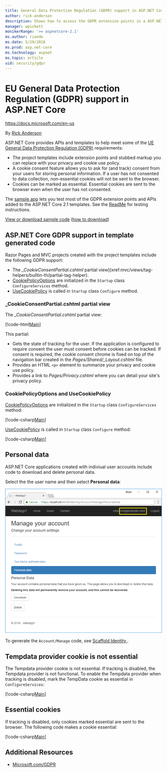 ```yaml
---
title: General Data Protection Regulation (GDPR) support in ASP.NET Core
author: rick-anderson
description: Shows how to access the GDPR extension points in a ASP.NET Core web app.
manager: wpickett
monikerRange: '>= aspnetcore-2.1'
ms.author: riande
ms.date: 5/29/2018
ms.prod: asp.net-core
ms.technology: aspnet
ms.topic: article
uid: security/gdpr
---
```

# EU General Data Protection Regulation (GDPR) support in ASP.NET Core

https://docs.microsoft.com/en-us

By [Rick Anderson](https://twitter.com/RickAndMSFT)

ASP.NET Core provides APIs and templates to help meet some of the [UE General Data Protection Regulation (GDPR)](https://www.eugdpr.org/) requirements:

* The project templates include extension points and stubbed markup you can replace with your privacy and cookie use policy. 
* A cookie consent feature allows you to ask for (and track) consent from your users for storing personal information. If a user has not consented to data collection, non-essential cookies will not be sent to the browser.
* Cookies can be marked as essential. Essential cookies are sent to the browser even when the user has not consented.

The [sample app](https://github.com/aspnet/Docs/tree/live/aspnetcore/security/gdpr) lets you test most of the GDPR extension points and APIs added to the ASP.NET Core 2.1 templates. See the [ReadMe](https://github.com/aspnet/Docs/tree/live/aspnetcore/security/gdpr) for testing instructions.

[View or download sample code](https://github.com/aspnet/Docs/tree/live/aspnetcore/security/gdpr) ([how to download](xref:tutorials/index#how-to-download-a-sample))

## ASP.NET Core GDPR support in template generated code

Razor Pages and MVC projects created with the project templates include the following GDPR support:

* The *_CookieConsentPartial.cshtml* partial view](xref:mvc/views/tag-helpers/builtin-th/partial-tag-helper). 
* [CookiePolicyOptions](https://docs.microsoft.com/en-us/dotnet/api/microsoft.aspnetcore.builder.cookiepolicyoptions?view=aspnetcore-2.0) are initialized in the `Startup` class `ConfigureServices` method.
* [UseCookiePolicy](https://docs.microsoft.com/en-us/dotnet/api/microsoft.aspnetcore.builder.cookiepolicyappbuilderextensions.usecookiepolicy?view=aspnetcore-2.0#Microsoft_AspNetCore_Builder_CookiePolicyAppBuilderExtensions_UseCookiePolicy_Microsoft_AspNetCore_Builder_IApplicationBuilder_) is called in `Startup` class `Configure` method.

### _CookieConsentPartial.cshtml partial view

The *_CookieConsentPartial.cshtml* partial view:

[!code-html[Main](gdpr/sample/RP/Pages/Shared/_CookieConsentPartial.cshtml)]

This partial:

* Gets the state of tracking for the user. If the application is configured to require consent the user must consent before cookies can be tracked. If consent is required, the cookie consent chrome is fixed on top of the navigation bar created in the *Pages/Shared/_Layout.cshtml* file.
* Provides an HTML `<p>` element to summarize your privacy and cookie use policy.
* Provides a link to *Pages/Privacy.cshtml* where you can detail your site's privacy policy.

### CookiePolicyOptions and UseCookiePolicy

[CookiePolicyOptions](https://docs.microsoft.com/en-us/dotnet/api/microsoft.aspnetcore.builder.cookiepolicyoptions?view=aspnetcore-2.0) are initialized in the `Startup` class `ConfigureServices` method:

[!code-csharp[Main](gdpr/sample/Startup.cs?name=snippet1&highlight=14-20)]

[UseCookiePolicy](https://docs.microsoft.com/en-us/dotnet/api/microsoft.aspnetcore.builder.cookiepolicyappbuilderextensions.usecookiepolicy?view=aspnetcore-2.0#Microsoft_AspNetCore_Builder_CookiePolicyAppBuilderExtensions_UseCookiePolicy_Microsoft_AspNetCore_Builder_IApplicationBuilder_) is called in `Startup` class `Configure` method:

[!code-csharp[Main](gdpr/sample/Startup.cs?name=snippet1&highlight=49)]

## Personal data

ASP.NET Core applications created with indiviual user accounts include code to download and delete personal data.

Select the the user name and then select **Personal data**:

![Manage personal data page](gdpr/_static/pd.png)

To generate the `Account/Manage` code, see [Scaffold Identity ](xref:security/authentication/scaffold-identity).

## Tempdata provider cookie is not essential

The Tempdata provider cookie is not essential. If tracking is disabled, the Tempdata provider is not functional. To enable the Tempdata provider when tracking is disabled, mark the TempData cookie as essential in `ConfigureServices`:

[!code-csharp[Main](gdpr/sample/RP/Startup.cs?name=snippet1)]

## Essential cookies

If tracking is disabled, only cookies marked essential are sent to the browser. The following code makes a cookie essential:

[!code-csharp[Main](gdpr/sample/RP/Pages/Cookie.cshtml.cs?name=snippet1&highlight=5)]

## Additional Resources

* [Microsoft.com/GDPR](https://www.microsoft.com/en-us/trustcenter/Privacy/GDPR)